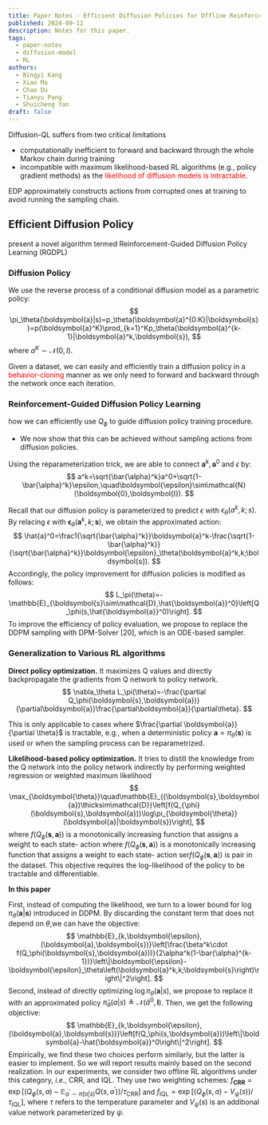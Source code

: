 ```yaml
---
title: Paper Notes - Efficient Diffusion Policies for Offline Reinforcement Learning
published: 2024-09-12
description: Notes for this paper.
tags:
  - paper-notes
  - diffusion-model
  - RL
authors: 
  - Bingyi Kang
  - Xiao Ma
  - Chao Du
  - Tianyu Pang
  - Shuicheng Yan
draft: false
---
```


Diffusion-QL suffers from two critical limitations
- computationally inefficient to forward and backward through the whole Markov chain during training
- incompatible with maximum likelihood-based RL algorithms (e.g., policy gradient methods) as the <font color="#ff0000">likelihood of diffusion models is intractable</font>.

EDP approximately constructs actions from corrupted ones at training to avoid running the sampling chain.

## Efficient Diffusion Policy

present a novel algorithm termed Reinforcement-Guided Diffusion Policy Learning (RGDPL)

### Diffusion Policy

We use the reverse process of a conditional diffusion model as a parametric policy:
$$
\pi_\theta(\boldsymbol{a}|s)=p_\theta(\boldsymbol{a}^{0:K}|\boldsymbol{s})=p(\boldsymbol{a}^K)\prod_{k=1}^Kp_\theta(\boldsymbol{a}^{k-1}|\boldsymbol{a}^k,\boldsymbol{s}),
$$
where $a^K\sim\mathcal{N}(0,I).$ 

Given a dataset, we can easily and efficiently train a diffusion policy in a <font color="#ff0000">behavior-cloning</font> manner as we only need to forward and backward through the network once each iteration.

### Reinforcement-Guided Diffusion Policy Learning

how we can efficiently use $Q_{\phi}$ to guide diffusion policy training procedure.
- We now show that this can be achieved without sampling actions from diffusion policies.

Using the reparameterization trick, we are able to connect $\boldsymbol{a}^k,\boldsymbol{a}^0$ and $\epsilon$ by:
$$
a^k=\sqrt{\bar{\alpha}^k}a^0+\sqrt{1-\bar{\alpha}^k}\epsilon,\quad\boldsymbol{\epsilon}\sim\mathcal{N}(\boldsymbol{0},\boldsymbol{I}).
$$

Recall that our diffusion policy is parameterized to predict $\epsilon$ with $\epsilon_\theta(a^k,k;s).$ By relacing $\epsilon$ with $\boldsymbol{\epsilon}_\theta(\boldsymbol{a}^k,k;\boldsymbol{s})$, we obtain the approximated action:
$$
\hat{a}^0=\frac1{\sqrt{\bar{\alpha}^k}}\boldsymbol{a}^k-\frac{\sqrt{1-\bar{\alpha}^k}}{\sqrt{\bar{\alpha}^k}}\boldsymbol{\epsilon}_\theta(\boldsymbol{a}^k,k;\boldsymbol{s}).
$$
Accordingly, the policy improvement for diffusion policies is modified as follows:
$$
L_\pi(\theta)=-\mathbb{E}_{\boldsymbol{s}\sim\mathcal{D},\hat{\boldsymbol{a}}^0}\left[Q_\phi(s,\hat{\boldsymbol{a}}^0)\right].
$$
To improve the efficiency of policy evaluation, we propose to replace the DDPM sampling with DPM-Solver [20], which is an ODE-based sampler. 

### Generalization to Various RL algorithms

**Direct policy optimization.** It maximizes Q values and directly backpropagate the gradients from Q network to policy network.
$$
\nabla_\theta L_\pi(\theta)=-\frac{\partial Q_\phi(\boldsymbol{s},\boldsymbol{a})}{\partial\boldsymbol{a}}\frac{\partial\boldsymbol{a}}{\partial\theta}.
$$

This is only applicable to cases where $\frac{\partial \boldsymbol{a}}{\partial \theta}$ is tractable, e.g., when a deterministic policy $\boldsymbol{a}=\pi_{\theta}(\boldsymbol{s})$ is used or when the sampling process  can be reparametrized.

**Likelihood-based policy optimization.** It tries to distill the knowledge from the Q network into the policy network indirectly by performing weighted regression or weighted maximum likelihood
$$
\max_{\boldsymbol{\theta}}\quad\mathbb{E}_{(\boldsymbol{s},\boldsymbol{a})\thicksim\mathcal{D}}\left[f(Q_{\phi}(\boldsymbol{s},\boldsymbol{a}))\log\pi_{\boldsymbol{\theta}}(\boldsymbol{a}|\boldsymbol{s})\right],
$$
where $f( Q_\phi ( \boldsymbol{s}, \boldsymbol{a}) )$ is a monotonically increasing function that assigns a weight to each state- action where $f( Q_\phi ( \boldsymbol{s}, \boldsymbol{a}) )$ is a monotonically increasing function that assigns a weight to each state- action ser$f( Q_\phi ( \boldsymbol{s}, \boldsymbol{a}) )$ is pair in the dataset. This objective requires the log-likelihood of the policy to be tractable and differentiable.

**In this paper**

First,  instead of computing the likelihood,  we turn to a lower bound for log $\pi _{\theta }( \boldsymbol{a}| \boldsymbol{s})$ introduced in DDPM.  By discarding the constant term that does not depend on $\theta$,we can have the objective:
$$
\mathbb{E}_{k,\boldsymbol{\epsilon},(\boldsymbol{a},\boldsymbol{s})}\left[\frac{\beta^k\cdot f(Q_\phi(\boldsymbol{s},\boldsymbol{a}))}{2\alpha^k(1-\bar{\alpha}^{k-1})}\left\|\boldsymbol{\epsilon}-\boldsymbol{\epsilon}_\theta\left(\boldsymbol{a}^k,k;\boldsymbol{s}\right)\right\|^2\right].
$$
Second, instead of directly optimizing $\log\pi_\theta(\boldsymbol{a}|s)$, we propose to replace it with an approximated policy $\hat{\pi}_\theta(a|s)\triangleq\mathcal{N}(\hat{a}^0,\boldsymbol{I})$. Then, we get the following objective:
$$
\mathbb{E}_{k,\boldsymbol{\epsilon},(\boldsymbol{a},\boldsymbol{s})}\left[f(Q_\phi(s,\boldsymbol{a}))\left\|\boldsymbol{a}-\hat{\boldsymbol{a}}^0\right\|^2\right].
$$
Empirically, we find these two choices perform similarly, but the latter is easier to implement. So we will report results mainly based on the second realization. In our experiments, we consider two offline RL algorithms under this category, *i.e*., CRR, and IQL. They use two weighting schemes: $f_{\mathbf{CRR}}=\exp\left[\left(Q_\phi(s,a)-\mathbb{E}_{a^{\prime}\sim\hat{\pi}(a|s)}Q(s,a^{\prime})\right)/\tau_{\mathrm{CRR}}\right]$ and $f_{\mathrm{IQL}}=\exp\left[\left(Q_\phi(s,a)-V_\psi(s)\right)/\tau_{\mathrm{IQL}}\right]$, where $\tau$ refers to the temperature parameter and $V_\psi(s)$ is an additional value network parameterized by $\psi.$ 

